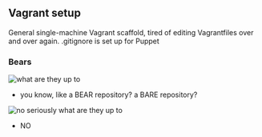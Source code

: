## Vagrant setup

General single-machine Vagrant scaffold, tired of editing Vagrantfiles over and over again.
.gitignore is set up for Puppet

### Bears

![what are they up to](http://i.imgur.com/M8FUl.jpg)

* you know, like a BEAR repository? a BARE repository?

![no seriously what are they up to](http://i.imgur.com/3jxqrKP.jpg)

* NO
